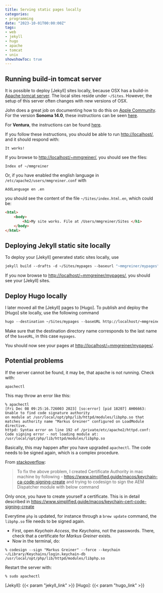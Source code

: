 ```yaml
---
title: Serving static pages locally
categories:
- programming
date: "2023-10-01T00:00:00Z"
tags:
- web
- jekyll
- hugo
- apache
- tomcat
- unix
showshowToc: true
---
```


## Running build-in tomcat server

It is possible to deploy [Jekyll] sites locally, because OSX has a build-in [Apache tomcat server][tomcat]. The local sites reside under `~/Sites`. However, the setup of this server often changes with new versions of OSX.

John does a great job on documenting how to do this on [Apple Community](https://discussions.apple.com/docs/DOC-3083). For the version **Sonoma 14.0**, these instructions can be seen [here](https://discussions.apple.com/docs/DOC-250007792).

For **Ventura**, the instructions can be found [here](https://discussions.apple.com/docs/DOC-250008906).

If you follow these instructions, you should be able to run <http://localhost/>, and it should respond with:

    It works!

If you browse to <http://localhost/~mmgreiner/>, you should see the files:

    Index of ~/mmgreiner

Or, if you have enabled the english language in `/etc/apache2/users/mmgreiner.conf` with 

    AddLanguage en .en

you should see the content of the file `~/Sites/index.html.en`, which could be:

~~~html
<html>
    <body>
        <h1>My site works. File at /Users/mmgreiner/Sites </h1>
    </body>
</html>
~~~

## Deploying Jekyll static site locally

To deploy your [Jekyll] generated static sites locally, use

~~~csh
jekyll build --drafts -d ~/Sites/mypages --baseurl "~mmgreiner/mypages"
~~~

If you now browse to <http://localhost/~mmgreiner/mypages/>, you should see your [Jekyll] sites.

## Deploy Hugo locally

I later moved all the [Jekyll] pages to [Hugo]. To publish and deploy the [Hugo] site locally, use the following command

~~~csh
hugo --destination ~/Sites/mypages --baseURL http://localhost/~mmgreiner/mypages
~~~

Make sure that the destination directory name corresponds to the last name of the `baseURL`, in this case `mypages`.

You should now see your pages at <http://localhost/~mmgreiner/mypages/>.

## Potential problems

If the server cannot be found, it may be, that apache is not running. Check with:

    apachectl

This may throw an error like this:

~~~
% apachectl
[Fri Dec 08 09:25:16.726003 2023] [so:error] [pid 18207] AH06663: Unable to find code signature authority 
on module at /usr/local/opt/php/lib/httpd/modules/libphp.so that matches authority name "Markus Greiner" configured on LoadModule directive.
httpd: Syntax error on line 192 of /private/etc/apache2/httpd.conf: 
Code signing error - not loading module at: /usr/local/opt/php/lib/httpd/modules/libphp.so
~~~

Basically, this may happen after you have upgraded `apachectl`. The code needs to be signed again, which is a complex procedure. 

From [stackoverflow](https://stackoverflow.com/questions/72787369/unable-to-code-sign-the-apache-modules-in-mac):

> To fix the above problem, I created Certificate Authority in mac machine by following - <https://www.simplified.guide/macos/keychain-ca-code-signing-create> and trying to codesign to sign the AEM Dispatcher module with below command

Only once, you have to create yourself a certificate. This is in detail described in <https://www.simplified.guide/macos/keychain-cert-code-signing-create>

Everytime `php` is updated, for instance through a `brew update` command, the `libphp.so` file needs to be signed again. 

- First, open *Keychain Access*, the *Keychains*, not the passwords. There, check that a certificate for *Markus Greiner* exists.
- Now in the terminal, do:

~~~
% codesign --sign "Markus Greiner" --force --keychain ~/Library/Keychains/login.keychain-db /usr/local/opt/php/lib/httpd/modules/libphp.so
~~~

Restart the server with:

    % sudo apachectl


[tomcat]: https://tomcat.apache.org
[Jekyll]: {{< param "jekyll_link" >}}
[Hugo]: {{< param "hugo_link" >}}
